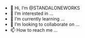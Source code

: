 - 👋 Hi, I’m @STANDALONEWORKS
- 👀 I’m interested in ...
- 🌱 I’m currently learning ...
- 💞️ I’m looking to collaborate on ...
- 📫 How to reach me ...

<!---
STANDALONEWORKS/STANDALONEWORKS is a ✨ special ✨ repository because its `README.md` (this file) appears on your GitHub profile.
You can click the Preview link to take a look at your changes.
--->
